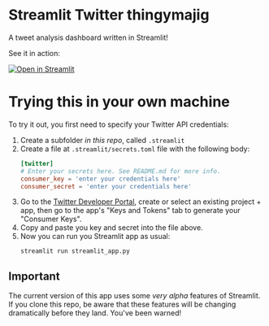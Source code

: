 # Streamlit Twitter thingymajig

A tweet analysis dashboard written in Streamlit!

See it in action:

[![Open in Streamlit](https://static.streamlit.io/badges/streamlit_badge_black_white.svg)](https://share.streamlit.io/tvst/streamlit-twitter-thingymajig/main)

# Trying this in your own machine

To try it out, you first need to specify your Twitter API credentials:

1. Create a subfolder _in this repo_, called `.streamlit`
2. Create a file at `.streamlit/secrets.toml` file with the following body:
   ```toml
   [twitter]
   # Enter your secrets here. See README.md for more info.
   consumer_key = 'enter your credentials here'
   consumer_secret = 'enter your credentials here'
   ```
3. Go to the [Twitter Developer Portal](https://developer.twitter.com/en/portal), create or select an existing project + app, then go to the app's "Keys and Tokens" tab to generate your "Consumer Keys".
4. Copy and paste you key and secret into the file above.
5. Now you can run you Streamlit app as usual:
   ```
   streamlit run streamlit_app.py
   ```

## Important

The current version of this app uses some _very alpha_ features of Streamlit. If you clone this repo, be aware that these features will be changing dramatically before they land. You've been warned! 
